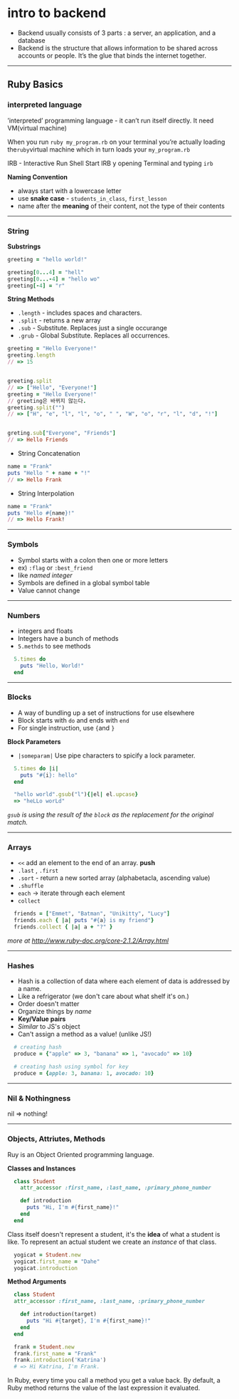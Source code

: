 # intro to backend

* Backend usually consists of 3 parts :  a server, an application, and a database
* Backend is the structure that allows information to be shared across accounts or people. It’s the glue that binds the internet together.

- - - -

## Ruby Basics

### interpreted language

’interpreted’ programming language - it can’t run itself directly. It need VM(virtual machine)


When you run `ruby my_program.rb` on your terminal you’re actually loading the`ruby`virtual machine which in turn loads your `my_program.rb`


IRB - Interactive Run Shell
Start IRB y opening Terminal and typing `irb`


**Naming Convention**

* always start with a lowercase letter
* use **snake case** - `students_in_class`, `first_lesson`
* name after the **meaning** of their content, not the type of their contents

---

### String

**Substrings**

```rb
greeting = "hello world!"

greeting[0...4] = "hell"
greeting[0...-4] = "hello wo"
greeting[-4] = "r"
```


**String Methods**

* `.length` - includes spaces and characters.
* `.split` -  returns a new array
* `.sub` - Substitute. Replaces just a single occurange
* `.grub` - Global Substitute. Replaces all occurrences.

```rb
greeting = "Hello Everyone!"
greeting.length
// => 15


greeting.split
// => ["Hello", "Everyone!"]
greeting = "Hello Everyone!"
// greeting은 바뀌지 않는다.
greeting.split("")
// => ["H", "e", "l", "l", "o", " ", "W", "o", "r", "l", "d", "!"]


greting.sub["Everyone", "Friends"]
// => Hello Friends

```


* String Concatenation

```rb
name = "Frank"
puts "Hello " + name + "!"
// => Hello Frank
```


* String Interpolation

```rb
name = "Frank"
puts "Hello #{name}!"
// => Hello Frank!
```

- - - -

### Symbols

- Symbol starts with a colon then one or more letters
- ex) `:flag` or `:best_friend`
- like *named integer*
- Symbols are defined in a global symbol table
- Value cannot change

---

### Numbers

- integers and floats
- Integers have a bunch of methods
- `5.methds` to see methods

```rb
  5.times do
    puts "Hello, World!"
  end
```

---

### Blocks

- A way of bundling up a set of instructions for use elsewhere
- Block starts with `do` and ends with `end`
- For single instruction, use `{`and  `}`

**Block Parameters**

-  `|someparam|` Use pipe characters to spicify a lock parameter.

```rb
  5.times do |i|
    puts "#{i}: hello"
  end
```

```rb
  "hello world".gsub("l"){|el| el.upcase}
  => "heLLo worLd"
```

*`gsub` is using the result of the `block` as the replacement for the original match.*

---

### Arrays

- `<<` add an element to the end of an array. **push**
- `.last` , `.first`
- `.sort` - return a new sorted array (alphabetacla, ascending value)
- `.shuffle`
- `each` -> iterate through each element
- `collect`

```rb
  friends = ["Emmet", "Batman", "Unikitty", "Lucy"]
  friends.each { |a| puts "#{a} is my friend"}
  friends.collect { |a| a + "?" }
```

*more at http://www.ruby-doc.org/core-2.1.2/Array.html*

---

### Hashes

- Hash is a collection of data where each element of data is addressed by a name.
- Like a refrigerator (we don't care about what shelf it's on.)
- Order doesn't matter
- Organize things by *name*
- **Key/Value pairs**
- *Similar* to JS's object
- Can't assign a method as a value! (unlike JS!)


```rb
  # creating hash
  produce = {"apple" => 3, "banana" => 1, "avocado" => 10}

  # creating hash using symbol for key
  produce = {apple: 3, banana: 1, avocado: 10}
```

---

### Nil & Nothingness

nil => nothing!


---


### Objects, Attriutes, Methods

Ruy is an Object Oriented programming language.

**Classes and Instances**

```rb
  class Student
    attr_accessor :first_name, :last_name, :primary_phone_number

    def introduction
      puts "Hi, I'm #{first_name}!"
    end
  end
```

Class itself doesn't represent a student, it's the **idea** of what a student is like. To represent an actual student we create an *instance* of that class.

```rb
  yogicat = Student.new
  yogicat.first_name = "Dahe"
  yogicat.introduction
```

**Method Arguments**

```rb
  class Student
  attr_accessor :first_name, :last_name, :primary_phone_number

    def introduction(target)
      puts "Hi #{target}, I'm #{first_name}!"
    end
  end

  frank = Student.new
  frank.first_name = "Frank"
  frank.introduction('Katrina')
  # => Hi Katrina, I'm Frank.
```

In Ruby, every time you call a method you get a value back. By default, a Ruby method returns the value of the last expression it evaluated.


